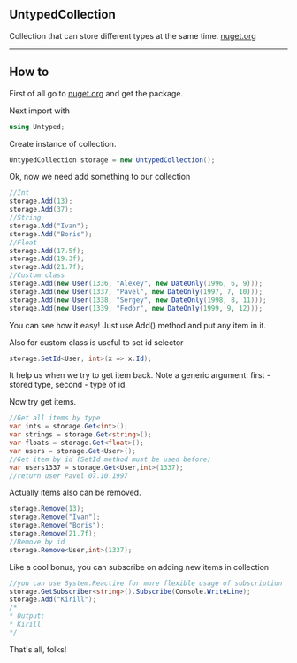 ## UntypedCollection

Collection that can store different types at the same time.
<a href="https://www.nuget.org/packages/NikitaBokov.Util.Untyped/">nuget.org</a>

---


## How to

First of all go to <a href="https://www.nuget.org/packages/NikitaBokov.Util.Untyped/">nuget.org</a> and get the package.

Next import with
```c#
using Untyped;
```

Create instance of collection.
```c#
UntypedCollection storage = new UntypedCollection();
```


Ok, now we need add something to our collection
```c#
//Int
storage.Add(13);
storage.Add(37);
//String
storage.Add("Ivan");
storage.Add("Boris");
//Float
storage.Add(17.5f);
storage.Add(19.3f);
storage.Add(21.7f);
//Custom class
storage.Add(new User(1336, "Alexey", new DateOnly(1996, 6, 9)));
storage.Add(new User(1337, "Pavel", new DateOnly(1997, 7, 10)));
storage.Add(new User(1338, "Sergey", new DateOnly(1998, 8, 11)));
storage.Add(new User(1339, "Fedor", new DateOnly(1999, 9, 12)));
```
You can see how it easy! Just use Add() method and put any item in it.

Also for custom class is useful to set id selector
```c#
storage.SetId<User, int>(x => x.Id);
```
It help us when we try to get item back. Note a generic argument: first - stored type, second - type of id.

Now try get items.
```c#
//Get all items by type
var ints = storage.Get<int>();
var strings = storage.Get<string>();
var floats = storage.Get<float>();
var users = storage.Get<User>();
//Get item by id (SetId method must be used before)
var users1337 = storage.Get<User,int>(1337);
//return user Pavel 07.10.1997
```

Actually items also can be removed.
```c#
storage.Remove(13);
storage.Remove("Ivan");
storage.Remove("Boris");
storage.Remove(21.7f);
//Remove by id
storage.Remove<User,int>(1337);

```

Like a cool bonus, you can subscribe on adding new items in collection
```c#
//you can use System.Reactive for more flexible usage of subscription
storage.GetSubscriber<string>().Subscribe(Console.WriteLine);
storage.Add("Kirill");
/*
* Output:
* Kirill
*/
```


That's all, folks!
